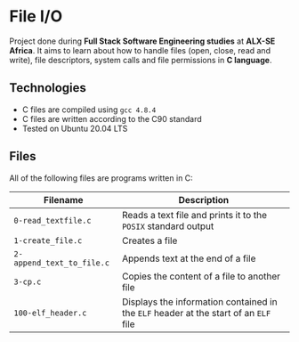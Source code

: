 # File I/O

Project done during **Full Stack Software Engineering studies** at **ALX-SE Africa**. It aims to learn about how to handle files (open, close, read and write), file descriptors, system calls and file permissions in **C language**.

## Technologies
* C files are compiled using `gcc 4.8.4`
* C files are written according to the C90 standard
* Tested on Ubuntu 20.04 LTS

## Files
All of the following files are programs written in C:

| Filename | Description |
| -------- | ----------- |
| `0-read_textfile.c` | Reads a text file and prints it to the `POSIX` standard output |
| `1-create_file.c` | Creates a file |
| `2-append_text_to_file.c` | Appends text at the end of a file |
| `3-cp.c` | Copies the content of a file to another file |
| `100-elf_header.c` | Displays the information contained in the `ELF` header at the start of an `ELF` file |

